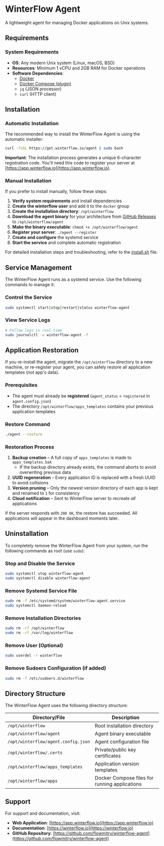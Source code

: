 # WinterFlow Agent

A lightweight agent for managing Docker applications on Unix systems.

## Requirements

### System Requirements
- **OS**: Any modern Unix system (Linux, macOS, BSD)
- **Resources**: Minimum 1 vCPU and 2GB RAM for Docker operations
- **Software Dependencies**:
  - [Docker](https://docs.docker.com/engine/install/)
  - [Docker Compose (plugin)](https://docs.docker.com/compose/install/linux/)
  - `jq` (JSON processor)
  - `curl` (HTTP client)

## Installation

### Automatic Installation

The recommended way to install the WinterFlow Agent is using the automatic installer:

```bash
curl -fsSL https://get.winterflow.io/agent | sudo bash
```

**Important**: The installation process generates a unique 6-character registration code. You'll need this code to register your server at [https://app.winterflow.io](https://app.winterflow.io).

### Manual Installation

If you prefer to install manually, follow these steps:

1. **Verify system requirements** and install dependencies
2. **Create the winterflow user** and add it to the `docker` group
3. **Create the installation directory**: `/opt/winterflow`
4. **Download the agent binary** for your architecture from [GitHub Releases](https://github.com/flowmitry/winterflow-agent/releases) to `/opt/winterflow/agent`
5. **Make the binary executable**: `chmod +x /opt/winterflow/agent`
6. **Register your server**: `./agent --register`
7. **Create and configure** the systemd service
8. **Start the service** and complete automatic registration

For detailed installation steps and troubleshooting, refer to the [install.sh](./install.sh) file.

## Service Management

The WinterFlow Agent runs as a systemd service. Use the following commands to manage it:

### Control the Service

```bash
sudo systemctl start|stop|restart|status winterflow-agent
```

### View Service Logs

```bash
# Follow logs in real-time
sudo journalctl -u winterflow-agent -f
```

## Application Restoration

If you re-install the agent, migrate the `/opt/winterflow` directory to a new machine, or re-register your agent, you can safely restore all application templates (not app's data).

### Prerequisites
- The agent must already be **registered** (`agent_status` = `registered` in `agent.config.json`)
- The directory `/opt/winterflow/apps_templates` contains your previous application templates

### Restore Command

```bash
./agent --restore
```

### Restoration Process

1. **Backup creation** – A full copy of `apps_templates` is made to `apps_templates.bak`
   - If the backup directory already exists, the command aborts to avoid overwriting previous data
2. **UUID regeneration** – Every application ID is replaced with a fresh UUID to avoid collisions
3. **Version pruning** – Only the newest version directory of each app is kept and renamed to `1` for consistency
4. **Cloud notification** – Sent to WinterFlow server to recreate *all* applications

If the server responds with `200 OK`, the restore has succeeded. All applications will appear in the dashboard moments later.

## Uninstallation

To completely remove the WinterFlow Agent from your system, run the following commands as root (use `sudo`):

### Stop and Disable the Service

```bash
sudo systemctl stop winterflow-agent
sudo systemctl disable winterflow-agent
```

### Remove Systemd Service File

```bash
sudo rm -f /etc/systemd/system/winterflow-agent.service
sudo systemctl daemon-reload
```

### Remove Installation Directories

```bash
sudo rm -rf /opt/winterflow
sudo rm -rf /var/log/winterflow
```

### Remove User (Optional)

```bash
sudo userdel -r winterflow
```

### Remove Sudoers Configuration (if added)

```bash
sudo rm -f /etc/sudoers.d/winterflow
```

## Directory Structure

The WinterFlow Agent uses the following directory structure:

| Directory/File | Description |
|----------------|-------------|
| `/opt/winterflow` | Root installation directory |
| `/opt/winterflow/agent` | Agent binary executable |
| `/opt/winterflow/agent.config.json` | Agent configuration file |
| `/opt/winterflow/.certs` | Private/public key certificates |
| `/opt/winterflow/apps_templates` | Application version templates |
| `/opt/winterflow/apps` | Docker Compose files for running applications |

## Support

For support and documentation, visit:
- **Web Application**: [https://app.winterflow.io](https://app.winterflow.io)
- **Documentation**: [https://winterflow.io](https://winterflow.io)
- **GitHub Repository**: [https://github.com/flowmitry/winterflow-agent](https://github.com/flowmitry/winterflow-agent)
